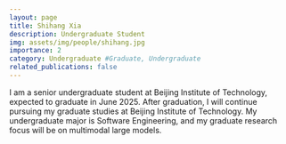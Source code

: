 ```yaml
---
layout: page
title: Shihang Xia
description: Undergraduate Student
img: assets/img/people/shihang.jpg
importance: 2
category: Undergraduate #Graduate, Undergraduate 
related_publications: false
---
```


I am a senior undergraduate student at Beijing Institute of Technology, expected to graduate in June 2025. After graduation, I will continue pursuing my graduate studies at Beijing Institute of Technology. My undergraduate major is Software Engineering, and my graduate research focus will be on multimodal large models.